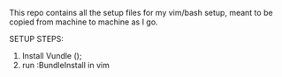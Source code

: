 This repo contains all the setup files for my vim/bash setup, meant to be copied from machine to machine as I go. 


SETUP STEPS:

1. Install Vundle ();
2. run :BundleInstall in vim

